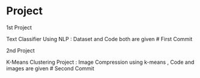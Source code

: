 # Project
1st Project 

Text Classifier Using NLP : Dataset and Code both are given                                             # First Commit

2nd Project

 
 K-Means Clustering Project : Image Compression using k-means , Code and images are given                # Second Commit
